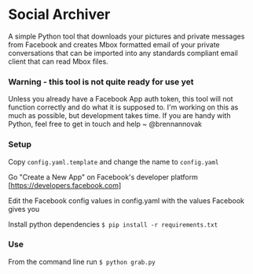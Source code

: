 Social Archiver
===============

A simple Python tool that downloads your pictures and private messages from Facebook and creates Mbox formatted email of your private conversations that can be imported into any standards compliant email client that can read Mbox files.

### Warning - this tool is not quite ready for use yet

Unless you already have a Facebook App auth token, this tool will not function correctly and do what it is supposed to. I'm working on this as much as possible, but development takes time. If you are handy with Python, feel free to get in touch and help ~ @brennannovak


### Setup

Copy `config.yaml.template` and change the name to `config.yaml`

Go "Create a New App" on Facebook's developer platform [https://developers.facebook.com]

Edit the Facebook config values in config.yaml with the values Facebook gives you

Install python dependencies `$ pip install -r requirements.txt`


### Use

From the command line run `$ python grab.py`

